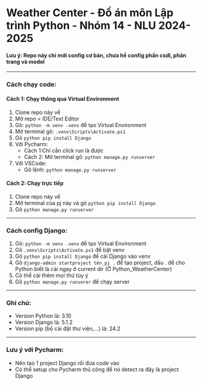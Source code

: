 # Weather Center - Đồ án môn Lập trình Python - Nhóm 14 - NLU 2024-2025

#### Lưu ý: Repo này chỉ mới config cơ bản, chưa hề config phần csdl, phân trang và model

---
### Cách chạy code:
#### Cách 1: Chạy thông qua Virtual Environment
1. Clone repo này về 
2. Mở repo = IDE/Text Editor
3. Gõ: `python -m venv .venv` để tạo Virtual Environment
4. Mở terminal gõ: `.venv\Scripts\Activate.ps1`
5. Gõ `python pip install Django`
6. Với Pycharm:
   - Cách 1:Chỉ cần click run là được
   - Cách 2: Mở terminal gõ: `python manage.py runserver`
7. Với VSCode:
   - Gõ lệnh: `python manage.py runserver`

#### Cách 2: Chạy trực tiếp
1. Clone repo này về
2. Mở terminal của pj này và gõ `python pip install Django`
3. Gõ `python manage.py runserver`

---
### Cách config Django:
1. Gõ: `python -m venv .venv` để tạo Virtual Environment
2. Gõ `.venv\Scripts\Activate.ps1` để bật venv
3. Gõ `python pip install Django` để cài Django vào venv
4. Gõ `django-admin startproject tên_pj .` để tạo project, dấu . để cho Python biết là cài ngay ở current dir (Ở Python_WeatherCenter)
5. Có thể cài thêm mọi thứ tùy ý
6. Gõ `python manage.py runserer` để chạy server

---
### Ghi chú:
- Version Python là: 3.10
- Version Django là: 5.1.2
- Version pip (bộ cài đặt thư viện,...) là: 24.2

---
### Lưu ý với Pycharm:
- Nên tạo 1 project Django rồi đưa code vào
- Có thể setup cho Pycharm thủ công để nó detect ra đây là project Django